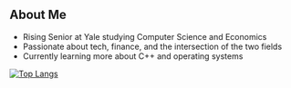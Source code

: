 ## About Me
- Rising Senior at Yale studying Computer Science and Economics
- Passionate about tech, finance, and the intersection of the two fields
- Currently learning more about C++ and operating systems

[![Top Langs](https://github-readme-stats.vercel.app/api/top-langs/?username=psebaraj&layout=compact&langs_count=6&theme=dark&exclude_repo=github-readme-stats)](https://github.com/psebaraj/github-readme-stats)

<!-- [![GitHub Streak](https://github-readme-streak-stats.herokuapp.com/?user=psebaraj&theme=dark)](https://git.io/streak-stats) -->

<!---
PSebaRaj/PSebaRaj is a ✨ special ✨ repository because its `README.md` (this file) appears on your GitHub profile.
You can click the Preview link to take a look at your changes.
--->

